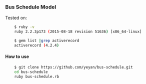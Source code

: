 ### Bus Schedule Model ###

Tested on:

```bash
    $ ruby -v
    ruby 2.2.3p173 (2015-08-18 revision 51636) [x86_64-linux]

    $ gem list |grep activerecord
    activerecord (4.2.4)
```

#### How to use

```bash
    $ git clone https://github.com/yeyan/bus-schedule.git
    cd bus-schedule
    ruby bus-schedule.rb
```
